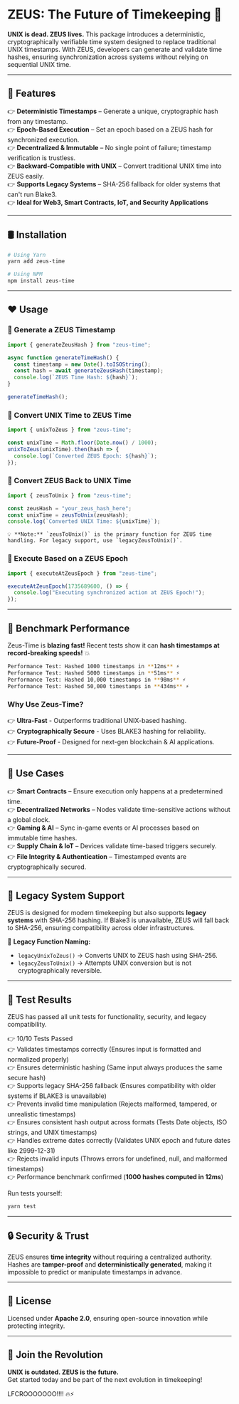 # ZEUS: The Future of Timekeeping 🚀

**UNIX is dead. ZEUS lives.** This package introduces a deterministic, cryptographically verifiable time system designed to replace traditional UNIX timestamps. With ZEUS, developers can generate and validate time hashes, ensuring synchronization across systems without relying on sequential UNIX time.

---

## 🌟 Features

👉 **Deterministic Timestamps** – Generate a unique, cryptographic hash from any timestamp.  
👉 **Epoch-Based Execution** – Set an epoch based on a ZEUS hash for synchronized execution.  
👉 **Decentralized & Immutable** – No single point of failure; timestamp verification is trustless.  
👉 **Backward-Compatible with UNIX** – Convert traditional UNIX time into ZEUS easily.  
👉 **Supports Legacy Systems** – SHA-256 fallback for older systems that can't run Blake3.  
👉 **Ideal for Web3, Smart Contracts, IoT, and Security Applications**  

---

## 🛢️ Installation

```sh
# Using Yarn
yarn add zeus-time

# Using NPM
npm install zeus-time
```

---

## ❤️ Usage

### 🔹 Generate a ZEUS Timestamp
```typescript
import { generateZeusHash } from "zeus-time";

async function generateTimeHash() {
  const timestamp = new Date().toISOString();
  const hash = await generateZeusHash(timestamp);
  console.log(`ZEUS Time Hash: ${hash}`);
}

generateTimeHash();
```

### 🔹 Convert UNIX Time to ZEUS Time
```typescript
import { unixToZeus } from "zeus-time";

const unixTime = Math.floor(Date.now() / 1000);
unixToZeus(unixTime).then(hash => {
  console.log(`Converted ZEUS Epoch: ${hash}`);
});
```

### 🔹 Convert ZEUS Back to UNIX Time
```typescript
import { zeusToUnix } from "zeus-time";

const zeusHash = "your_zeus_hash_here";
const unixTime = zeusToUnix(zeusHash);
console.log(`Converted UNIX Time: ${unixTime}`);
```
```
💡 **Note:** `zeusToUnix()` is the primary function for ZEUS time handling. For legacy support, use `legacyZeusToUnix()`.
```

### 🔹 Execute Based on a ZEUS Epoch
```typescript
import { executeAtZeusEpoch } from "zeus-time";

executeAtZeusEpoch(1735689600, () => {
  console.log("Executing synchronized action at ZEUS Epoch!");
});
```

---

## 🚀 Benchmark Performance
Zeus-Time is **blazing fast!** Recent tests show it can **hash timestamps at record-breaking speeds!** 💥

```bash
Performance Test: Hashed 1000 timestamps in **12ms** ⚡  
Performance Test: Hashed 5000 timestamps in **51ms** ⚡  
Performance Test: Hashed 10,000 timestamps in **98ms** ⚡  
Performance Test: Hashed 50,000 timestamps in **434ms** ⚡  
```

### **Why Use Zeus-Time?**
👉 **Ultra-Fast** - Outperforms traditional UNIX-based hashing.  
👉 **Cryptographically Secure** - Uses BLAKE3 hashing for reliability.  
👉 **Future-Proof** - Designed for next-gen blockchain & AI applications.  

---

## 🎯 Use Cases

👉 **Smart Contracts** – Ensure execution only happens at a predetermined time.  
👉 **Decentralized Networks** – Nodes validate time-sensitive actions without a global clock.  
👉 **Gaming & AI** – Sync in-game events or AI processes based on immutable time hashes.  
👉 **Supply Chain & IoT** – Devices validate time-based triggers securely.  
👉 **File Integrity & Authentication** – Timestamped events are cryptographically secured.  

---

## 🔄 Legacy System Support

ZEUS is designed for modern timekeeping but also supports **legacy systems** with SHA-256 hashing. If Blake3 is unavailable, ZEUS will fall back to SHA-256, ensuring compatibility across older infrastructures.

🏢 **Legacy Function Naming:**  
- `legacyUnixToZeus()` → Converts UNIX to ZEUS hash using SHA-256.  
- `legacyZeusToUnix()` → Attempts UNIX conversion but is not cryptographically reversible.  

---

## 🤡 Test Results

ZEUS has passed all unit tests for functionality, security, and legacy compatibility.

👉 10/10 Tests Passed  
👉 Validates timestamps correctly (Ensures input is formatted and normalized properly)  
👉 Ensures deterministic hashing (Same input always produces the same secure hash)  
👉 Supports legacy SHA-256 fallback (Ensures compatibility with older systems if BLAKE3 is unavailable)  
👉 Prevents invalid time manipulation (Rejects malformed, tampered, or unrealistic timestamps)  
👉 Ensures consistent hash output across formats (Tests Date objects, ISO strings, and UNIX timestamps)  
👉 Handles extreme dates correctly (Validates UNIX epoch and future dates like 2999-12-31)  
👉 Rejects invalid inputs (Throws errors for undefined, null, and malformed timestamps)  
👉 Performance benchmark confirmed (**1000 hashes computed in 12ms**)  

Run tests yourself:

```sh
yarn test
```

---

## 🔒 Security & Trust

ZEUS ensures **time integrity** without requiring a centralized authority. Hashes are **tamper-proof** and **deterministically generated**, making it impossible to predict or manipulate timestamps in advance.

---

## 💚 License

Licensed under **Apache 2.0**, ensuring open-source innovation while protecting integrity.

---

## 🚀 Join the Revolution

**UNIX is outdated. ZEUS is the future.**  
Get started today and be part of the next evolution in timekeeping!

LFCROOOOOOO!!!!  🔥⚡

